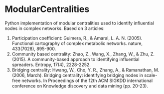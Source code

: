 # ModularCentralities
Python implementation of modular centralities used to identify influential nodes in complex networks.
Based on 3 articles:
1. Participation coefficient: Guimera, R., & Amaral, L. A. N. (2005). Functional cartography of complex metabolic networks. nature, 433(7028), 895-900.
2. Community based centrality: Zhao, Z., Wang, X., Zhang, W., & Zhu, Z. (2015). A community-based approach to identifying influential spreaders. Entropy, 17(4), 2228-2252.
3. Bridging centrality: Hwang, W., Cho, Y. R., Zhang, A., & Ramanathan, M. (2006, March). Bridging centrality: identifying bridging nodes in scale-free networks. In Proceedings of the 12th ACM SIGKDD international conference on Knowledge discovery and data mining (pp. 20-23).
